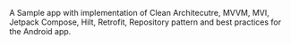 A Sample app with implementation of Clean Architecutre, MVVM, MVI, Jetpack Compose, Hilt, Retrofit, Repository pattern and best practices for the Android app.
